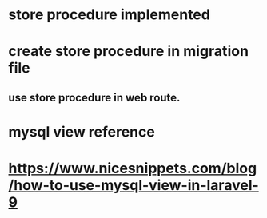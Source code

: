 # store procedure implemented 

# create store procedure in migration file 
## use store procedure in web route.

# mysql view reference
# https://www.nicesnippets.com/blog/how-to-use-mysql-view-in-laravel-9
